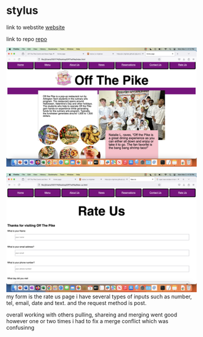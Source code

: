 # stylus
link to webstite 
[website](https://notabotdaniel.github.io/OffThePike/)


link to repo
[repo](https://github.com/NotABotDaniel/OffThePike)

![photo of one of my pages](index.png)

![photo of one of my pages](rate-us.png)
my form is the rate us page i have several types of inputs such as number, tel, email, date and text. and the request method is post. 

overall working with others pulling, shareing and merging went good however one or two times i had to fix a merge conflict which was confusinng  
